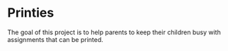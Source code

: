 # Printies

The goal of this project is to help parents to keep their children busy with assignments that can be printed.